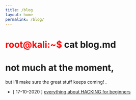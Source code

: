 ```yaml
---
title: /blog
layout: home
permalink: /blog/
---
```


# <span style="color: red;">root@kali:~$</span> cat blog.md
# not much at the moment,
but I'll make sure the great stuff keeps coming!
<span style="color: black;">.</span>
- [ 17-10-2020 ] [everything about HACKING for beginners](thenishkarshagarwal.github.io/blog/everything_about_hacking-beginners/)

